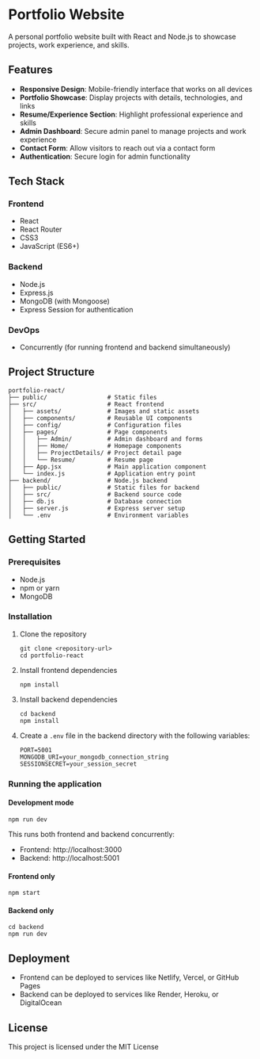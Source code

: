 # Portfolio Website

A personal portfolio website built with React and Node.js to showcase projects, work experience, and skills.

## Features

- **Responsive Design**: Mobile-friendly interface that works on all devices
- **Portfolio Showcase**: Display projects with details, technologies, and links
- **Resume/Experience Section**: Highlight professional experience and skills
- **Admin Dashboard**: Secure admin panel to manage projects and work experience
- **Contact Form**: Allow visitors to reach out via a contact form
- **Authentication**: Secure login for admin functionality

## Tech Stack

### Frontend

- React
- React Router
- CSS3
- JavaScript (ES6+)

### Backend

- Node.js
- Express.js
- MongoDB (with Mongoose)
- Express Session for authentication

### DevOps

- Concurrently (for running frontend and backend simultaneously)

## Project Structure

```
portfolio-react/
├── public/                 # Static files
├── src/                    # React frontend
│   ├── assets/             # Images and static assets
│   ├── components/         # Reusable UI components
│   ├── config/             # Configuration files
│   ├── pages/              # Page components
│   │   ├── Admin/          # Admin dashboard and forms
│   │   ├── Home/           # Homepage components
│   │   ├── ProjectDetails/ # Project detail page
│   │   └── Resume/         # Resume page
│   ├── App.jsx             # Main application component
│   └── index.js            # Application entry point
├── backend/                # Node.js backend
│   ├── public/             # Static files for backend
│   ├── src/                # Backend source code
│   ├── db.js               # Database connection
│   ├── server.js           # Express server setup
│   └── .env                # Environment variables
```

## Getting Started

### Prerequisites

- Node.js
- npm or yarn
- MongoDB

### Installation

1. Clone the repository

   ```
   git clone <repository-url>
   cd portfolio-react
   ```

2. Install frontend dependencies

   ```
   npm install
   ```

3. Install backend dependencies

   ```
   cd backend
   npm install
   ```

4. Create a `.env` file in the backend directory with the following variables:
   ```
   PORT=5001
   MONGODB_URI=your_mongodb_connection_string
   SESSIONSECRET=your_session_secret
   ```

### Running the application

#### Development mode

```
npm run dev
```

This runs both frontend and backend concurrently:

- Frontend: http://localhost:3000
- Backend: http://localhost:5001

#### Frontend only

```
npm start
```

#### Backend only

```
cd backend
npm run dev
```

## Deployment

- Frontend can be deployed to services like Netlify, Vercel, or GitHub Pages
- Backend can be deployed to services like Render, Heroku, or DigitalOcean

## License

This project is licensed under the MIT License
